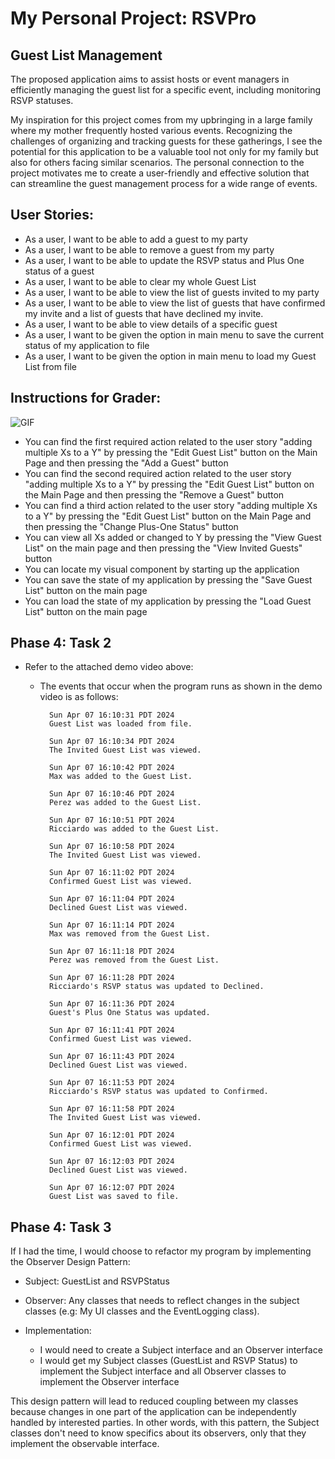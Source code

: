 # My Personal Project: RSVPro

## Guest List Management

The proposed application aims to assist hosts or event managers
in efficiently managing the guest list for a specific event, 
including monitoring RSVP statuses. 

My inspiration for this
project comes from my upbringing in a large family where my 
mother frequently hosted various events. Recognizing the challenges
of organizing and tracking guests for these gatherings, I see the 
potential for this application to be a valuable tool not only for my 
family but also for others facing similar scenarios. The personal
connection to the project motivates me to create a user-friendly 
and effective solution that can streamline the guest management
process for a wide range of events.

## User Stories:
- As a user, I want to be able to add a guest to my party
- As a user, I want to be able to remove a guest from my party
- As a user, I want to be able to update the RSVP status and Plus One status of a guest
- As a user, I want to be able to clear my whole Guest List
- As a user, I want to be able to view the list of guests invited to my party
- As a user, I want to be able to view the list of guests that have confirmed my invite
  and a list of guests that have declined my invite. 
- As a user, I want to be able to view details of a specific guest
- As a user, I want to be given the option in main menu to save the current status of my application to file
- As a user, I want to be given the option in main menu to load my Guest List from file

## Instructions for Grader:
![GIF](data/GIF_CPSC210_PROEJCT_DEMO.gif)
- You can find the first required action related to the user story "adding multiple Xs to a Y"
  by pressing the "Edit Guest List" button on the Main Page and then pressing the "Add a Guest" button
- You can find the second required action related to the user story "adding multiple Xs to a Y"
  by pressing the "Edit Guest List" button on the Main Page and then pressing the "Remove a Guest" button
- You can find a third action related to the user story "adding multiple Xs to a Y" by pressing the
  "Edit Guest List" button on the Main Page and then pressing the "Change Plus-One Status" button
- You can view all Xs added or changed to Y by pressing the "View Guest List" on the main page and then
  pressing the "View Invited Guests" button
- You can locate my visual component by starting up the application
- You can save the state of my application by pressing the "Save Guest List" button on the main page
- You can load the state of my application by pressing the "Load Guest List" button on the main page

## Phase 4: Task 2
- Refer to the attached demo video above: 
    - The events that occur when the program runs as shown in the
      demo video is as follows: 
  

            Sun Apr 07 16:10:31 PDT 2024
            Guest List was loaded from file.
    
            Sun Apr 07 16:10:34 PDT 2024
            The Invited Guest List was viewed.
    
            Sun Apr 07 16:10:42 PDT 2024
            Max was added to the Guest List.
    
            Sun Apr 07 16:10:46 PDT 2024
            Perez was added to the Guest List.
            
            Sun Apr 07 16:10:51 PDT 2024
            Ricciardo was added to the Guest List.
            
            Sun Apr 07 16:10:58 PDT 2024
            The Invited Guest List was viewed.

            Sun Apr 07 16:11:02 PDT 2024
            Confirmed Guest List was viewed.
    
            Sun Apr 07 16:11:04 PDT 2024
            Declined Guest List was viewed.
            
            Sun Apr 07 16:11:14 PDT 2024
            Max was removed from the Guest List.
    
            Sun Apr 07 16:11:18 PDT 2024
            Perez was removed from the Guest List.
    
            Sun Apr 07 16:11:28 PDT 2024
            Ricciardo's RSVP status was updated to Declined.
    
            Sun Apr 07 16:11:36 PDT 2024
            Guest's Plus One Status was updated.
    
            Sun Apr 07 16:11:41 PDT 2024
            Confirmed Guest List was viewed.
            
            Sun Apr 07 16:11:43 PDT 2024
            Declined Guest List was viewed.
            
            Sun Apr 07 16:11:53 PDT 2024
            Ricciardo's RSVP status was updated to Confirmed.
    
            Sun Apr 07 16:11:58 PDT 2024
            The Invited Guest List was viewed.
            
            Sun Apr 07 16:12:01 PDT 2024
            Confirmed Guest List was viewed.
    
            Sun Apr 07 16:12:03 PDT 2024
            Declined Guest List was viewed.
            
            Sun Apr 07 16:12:07 PDT 2024
            Guest List was saved to file.

## Phase 4: Task 3
If I had the time, I would choose to refactor my program by implementing the Observer Design
Pattern:
- Subject: GuestList and RSVPStatus
- Observer: Any classes that needs to reflect changes in the subject classes (e.g: My UI classes
  and the EventLogging class).


- Implementation: 
  - I would need to create a Subject interface and an Observer interface
  - I would get my Subject classes (GuestList and RSVP Status) to implement the Subject
    interface and all Observer classes to implement the Observer interface

This design pattern will lead to reduced coupling between my classes because changes in 
one part of the application can be independently handled by interested parties. In other
words, with this pattern, the Subject classes don't need to know specifics about its observers,
only that they implement the observable interface.